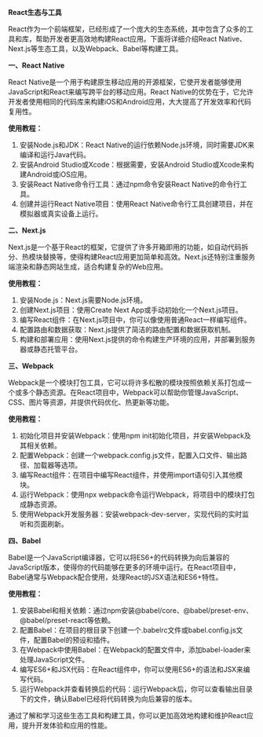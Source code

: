 **React生态与工具**

React作为一个前端框架，已经形成了一个庞大的生态系统，其中包含了众多的工具和库，帮助开发者更高效地构建React应用。下面将详细介绍React Native、Next.js等生态工具，以及Webpack、Babel等构建工具。

**一、React Native**

React Native是一个用于构建原生移动应用的开源框架，它使开发者能够使用JavaScript和React来编写跨平台的移动应用。React Native的优势在于，它允许开发者使用相同的代码库来构建iOS和Android应用，大大提高了开发效率和代码复用性。

**使用教程：**

1. 安装Node.js和JDK：React Native的运行依赖Node.js环境，同时需要JDK来编译和运行Java代码。
2. 安装Android Studio或Xcode：根据需要，安装Android Studio或Xcode来构建Android或iOS应用。
3. 安装React Native命令行工具：通过npm命令安装React Native的命令行工具。
4. 创建并运行React Native项目：使用React Native命令行工具创建项目，并在模拟器或真实设备上运行。

**二、Next.js**

Next.js是一个基于React的框架，它提供了许多开箱即用的功能，如自动代码拆分、热模块替换等，使得构建React应用更加简单和高效。Next.js还特别注重服务端渲染和静态网站生成，适合构建复杂的Web应用。

**使用教程：**

1. 安装Node.js：Next.js需要Node.js环境。
2. 创建Next.js项目：使用Create Next App或手动初始化一个Next.js项目。
3. 编写React组件：在Next.js项目中，你可以像使用普通React一样编写组件。
4. 配置路由和数据获取：Next.js提供了简洁的路由配置和数据获取机制。
5. 构建和部署应用：使用Next.js提供的命令构建生产环境的应用，并部署到服务器或静态托管平台。

**三、Webpack**

Webpack是一个模块打包工具，它可以将许多松散的模块按照依赖关系打包成一个或多个静态资源。在React项目中，Webpack可以帮助你管理JavaScript、CSS、图片等资源，并提供代码优化、热更新等功能。

**使用教程：**

1. 初始化项目并安装Webpack：使用npm init初始化项目，并安装Webpack及其相关依赖。
2. 配置Webpack：创建一个webpack.config.js文件，配置入口文件、输出路径、加载器等选项。
3. 编写React组件：在项目中编写React组件，并使用import语句引入其他模块。
4. 运行Webpack：使用npx webpack命令运行Webpack，将项目中的模块打包成静态资源。
5. 使用Webpack开发服务器：安装webpack-dev-server，实现代码的实时监听和页面刷新。

**四、Babel**

Babel是一个JavaScript编译器，它可以将ES6+的代码转换为向后兼容的JavaScript版本，使得你的代码能够在更多的环境中运行。在React项目中，Babel通常与Webpack配合使用，处理React的JSX语法和ES6+特性。

**使用教程：**

1. 安装Babel和相关依赖：通过npm安装@babel/core、@babel/preset-env、@babel/preset-react等依赖。
2. 配置Babel：在项目的根目录下创建一个.babelrc文件或babel.config.js文件，配置Babel的预设和插件。
3. 在Webpack中使用Babel：在Webpack的配置文件中，添加babel-loader来处理JavaScript文件。
4. 编写ES6+和JSX代码：在React组件中，你可以使用ES6+的语法和JSX来编写代码。
5. 运行Webpack并查看转换后的代码：运行Webpack后，你可以查看输出目录下的文件，确认Babel已经将代码转换为向后兼容的版本。

通过了解和学习这些生态工具和构建工具，你可以更加高效地构建和维护React应用，提升开发体验和应用的性能。